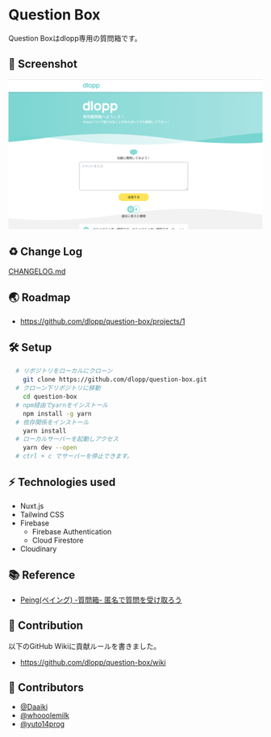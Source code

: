 # Question Box

Question Boxはdlopp専用の質問箱です。


## :camera_flash: Screenshot
![screenshot](./static/screenshot.png)

## :recycle: Change Log
[CHANGELOG.md](CHANGELOG.md)

## :earth_asia: Roadmap
- https://github.com/dlopp/question-box/projects/1

## :hammer_and_wrench: Setup
```bash
  # リポジトリをローカルにクローン
    git clone https://github.com/dlopp/question-box.git
  # クローン下リポジトリに移動
    cd question-box
  # npm経由でyarnをインストール
    npm install -g yarn
  # 依存関係をインストール
    yarn install
  # ローカルサーバーを起動しアクセス
    yarn dev --open
  # ctrl + c でサーバーを停止できます。
```

## :zap: Technologies used
- Nuxt.js
- Tailwind CSS
- Firebase
  - Firebase Authentication
  - Cloud Firestore
- Cloudinary

## :books: Reference
- [Peing(ペイング) -質問箱- 匿名で質問を受け取ろう](https://peing.net/ja/)

## :star2: Contribution
以下のGitHub Wikiに貢献ルールを書きました。
- https://github.com/dlopp/question-box/wiki

## :partying_face: Contributors
- [@Daaiki](https://github.com/Daaiki)
- [@whooolemilk](https://github.com/whooolemilk)
- [@yuto14prog](https://github.com/yuto14prog)